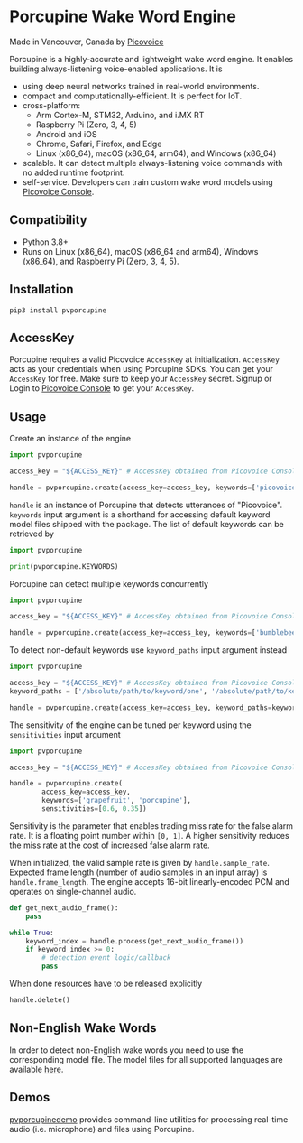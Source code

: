 # Porcupine Wake Word Engine

Made in Vancouver, Canada by [Picovoice](https://picovoice.ai)

Porcupine is a highly-accurate and lightweight wake word engine. It enables building always-listening voice-enabled
applications. It is

- using deep neural networks trained in real-world environments.
- compact and computationally-efficient. It is perfect for IoT.
- cross-platform:
  - Arm Cortex-M, STM32, Arduino, and i.MX RT 
  - Raspberry Pi (Zero, 3, 4, 5)
  - Android and iOS
  - Chrome, Safari, Firefox, and Edge
  - Linux (x86_64), macOS (x86_64, arm64), and Windows (x86_64)
- scalable. It can detect multiple always-listening voice commands with no added runtime footprint.
- self-service. Developers can train custom wake word models using [Picovoice Console](https://console.picovoice.ai/).

## Compatibility

- Python 3.8+
- Runs on Linux (x86_64), macOS (x86_64 and arm64), Windows (x86_64), and Raspberry Pi (Zero, 3, 4, 5).

## Installation

```console
pip3 install pvporcupine
```

## AccessKey

Porcupine requires a valid Picovoice `AccessKey` at initialization. `AccessKey` acts as your credentials when using Porcupine SDKs.
You can get your `AccessKey` for free. Make sure to keep your `AccessKey` secret.
Signup or Login to [Picovoice Console](https://console.picovoice.ai/) to get your `AccessKey`.

## Usage

Create an instance of the engine

```python
import pvporcupine

access_key = "${ACCESS_KEY}" # AccessKey obtained from Picovoice Console (https://console.picovoice.ai/)

handle = pvporcupine.create(access_key=access_key, keywords=['picovoice'])
```

`handle` is an instance of Porcupine that detects utterances of "Picovoice". `keywords` input argument is a shorthand
for accessing default keyword model files shipped with the package. The list of default keywords can be retrieved by

```python
import pvporcupine

print(pvporcupine.KEYWORDS)
```

Porcupine can detect multiple keywords concurrently

```python
import pvporcupine

access_key = "${ACCESS_KEY}" # AccessKey obtained from Picovoice Console (https://console.picovoice.ai/)

handle = pvporcupine.create(access_key=access_key, keywords=['bumblebee', 'picovoice'])
```

To detect non-default keywords use `keyword_paths` input argument instead

```python
import pvporcupine

access_key = "${ACCESS_KEY}" # AccessKey obtained from Picovoice Console (https://console.picovoice.ai/)
keyword_paths = ['/absolute/path/to/keyword/one', '/absolute/path/to/keyword/two', ...]

handle = pvporcupine.create(access_key=access_key, keyword_paths=keyword_paths)
```

The sensitivity of the engine can be tuned per keyword using the `sensitivities` input argument

```python
import pvporcupine

access_key = "${ACCESS_KEY}" # AccessKey obtained from Picovoice Console (https://console.picovoice.ai/)

handle = pvporcupine.create(
        access_key=access_key,
        keywords=['grapefruit', 'porcupine'],
        sensitivities=[0.6, 0.35])
```

Sensitivity is the parameter that enables trading miss rate for the false alarm rate. It is a floating point number within
`[0, 1]`. A higher sensitivity reduces the miss rate at the cost of increased false alarm rate.

When initialized, the valid sample rate is given by `handle.sample_rate`. Expected frame length (number of audio samples
in an input array) is `handle.frame_length`. The engine accepts 16-bit linearly-encoded PCM and operates on
single-channel audio.

```python
def get_next_audio_frame():
    pass

while True:
    keyword_index = handle.process(get_next_audio_frame())
    if keyword_index >= 0:
        # detection event logic/callback
        pass
```

When done resources have to be released explicitly

```python
handle.delete()
```

## Non-English Wake Words

In order to detect non-English wake words you need to use the corresponding model file. The model files for all supported languages are available [here](https://github.com/Picovoice/porcupine/tree/master/lib/common).

## Demos

[pvporcupinedemo](https://pypi.org/project/pvporcupinedemo/) provides command-line utilities for processing real-time
audio (i.e. microphone) and files using Porcupine.
